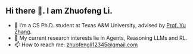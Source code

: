 ## Hi there 👋. I am Zhuofeng Li.

<!--
**Zhuofeng-Li/Zhuofeng-Li** is a ✨ _special_ ✨ repository because its `README.md` (this file) appears on your GitHub profile.

Here are some ideas to get you started:

- 🔭 I’m currently working on ...
- 🌱 I’m currently learning ...
- 👯 I’m looking to collaborate on ...
- 🤔 I’m looking for help with ...
- 💬 Ask me about ...
- 📫 How to reach me: ...
- 😄 Pronouns: ...
- ⚡ Fun fact: ...
-->

- 🔭 I’m a CS Ph.D. student at Texas A&M University, advised by [Prof. Yu Zhang](https://yuzhimanhua.github.io/).
- 🌱 My current research interests lie in Agents, Reasoning LLMs and RL.
- 📫 How to reach me: zhuofengli12345@gmail.com

